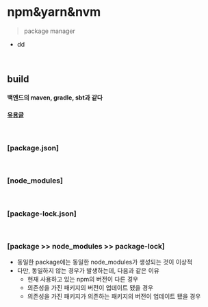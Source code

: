 # npm&yarn&nvm
> package manager
* dd

<br>

## build
#### 백엔드의 maven, gradle, sbt과 같다
#### [유용글](https://pewww.tistory.com/m/11)

<br>

### [package.json]

<br> 

### [node_modules]

<br> 

### [package-lock.json]

<br>

### [package >> node_modules >> package-lock]
* 동일한 package에는 동일한 node_modules가 생성되는 것이 이상적
* 다만, 동일하지 않는 경우가 발생하는데, 다음과 같은 이유
  * 현재 사용하고 있는 npm의 버전이 다른 경우
  * 의존성을 가진 패키지의 버전이 업데이트 됐을 경우
  * 의존성을 가진 패키지가 의존하는 패키지의 버전이 업데이트 됐을 경우

